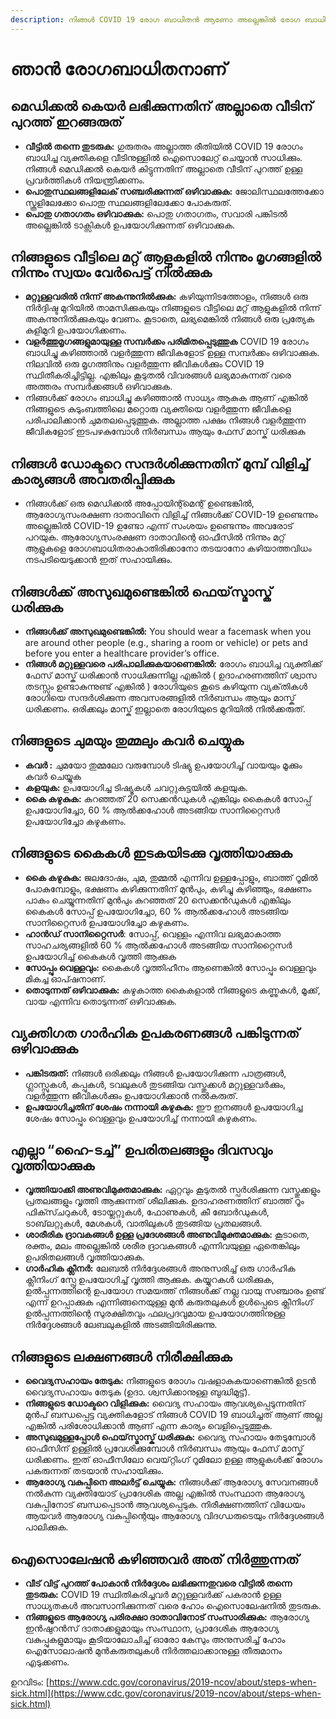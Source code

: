 ```yaml
---
description: നിങ്ങൾ COVID 19 രോഗ ബാധിതൻ ആണോ അല്ലെങ്കിൽ രോഗ ബാധിതൻ ആണ് എന്ന് സംശയിക്കുന്നുണ്ട് എങ്കിൽ മറ്റുള്ളവർക്ക് പകരുന്നത് ഒഴിവാക്കാൻ താഴെ പറയുന്ന നിർദ്ദേശങ്ങൾ സ്വീകരിക്കുക.
---
```


# ഞാൻ രോഗബാധിതനാണ്

## മെഡിക്കൽ കെയർ ലഭിക്കുന്നതിന് അല്ലാതെ വീടിന് പുറത്ത് ഇറങ്ങരുത്

* **വീട്ടിൽ തന്നെ തുടരുക:** ഗുരുതരം അല്ലാത്ത രീതിയിൽ COVID 19 രോഗം ബാധിച്ച വ്യക്തികളെ വീടിനുള്ളിൽ ഐസൊലേറ്റ് ചെയ്യാൻ സാധിക്കും. നിങ്ങൾ മെഡിക്കൽ കെയർ കിട്ടുന്നതിന് അല്ലാതെ വീടിന് പുറത്ത് ഉള്ള പ്രവർത്തികൾ നിയന്ത്രിക്കണം.
*  **പൊതുസ്ഥലങ്ങളിലേക് സഞ്ചരിക്കുന്നത് ഒഴിവാക്കുക:** ജോലിസ്ഥലത്തേക്കോ സ്കൂളിലേക്കോ പൊതു സ്ഥലങ്ങളിലേക്കോ പോകരുത്.
* **പൊതു ഗതാഗതം ഒഴിവാക്കുക:** പൊതു ഗതാഗതം, സവാരി പങ്കിടൽ അല്ലെങ്കിൽ ടാക്സികൾ ഉപയോഗിക്കുന്നത് ഒഴിവാക്കുക.

## നിങ്ങളുടെ വീട്ടിലെ മറ്റ് ആളുകളിൽ നിന്നും മൃഗങ്ങളിൽ നിന്നും സ്വയം വേർപെട്ട് നിൽക്കുക

* **മറ്റുള്ളവരിൽ നിന്ന് അകന്നുനിൽക്കുക:** കഴിയുന്നിടത്തോളം, നിങ്ങൾ ഒരു നിർദ്ദിഷ്ട മുറിയിൽ താമസിക്കുകയും നിങ്ങളുടെ വീട്ടിലെ മറ്റ് ആളുകളിൽ നിന്ന് അകന്നുനിൽക്കുകയും വേണം. കൂടാതെ, ലഭ്യമെങ്കിൽ നിങ്ങൾ ഒരു പ്രത്യേക കുളിമുറി ഉപയോഗിക്കണം.
* **വളർത്തുമൃഗങ്ങളുമായുള്ള സമ്പർക്കം പരിമിതപ്പെടുത്തുക** COVID 19 രോഗം ബാധിച്ചു കഴിഞ്ഞാൽ വളർത്തുന്ന ജീവികളോട് ഉള്ള സമ്പർക്കം ഒഴിവാക്കുക. നിലവിൽ ഒരു മൃഗത്തിനും വളർത്തുന്ന ജീവികൾക്കും COVID 19 സ്ഥിതീകരിച്ചിട്ടില്ല. എങ്കിലും കൂടുതൽ വിവരങ്ങൾ ലഭ്യമാകുന്നത് വരെ അത്തരം സമ്പർക്കങ്ങൾ ഒഴിവാക്കുക.
* നിങ്ങൾക്ക് രോഗം ബാധിച്ചു കഴിഞ്ഞാൽ സാധ്യം ആകുക ആണ് എങ്കിൽ നിങ്ങളുടെ കുടുംബത്തിലെ മറ്റൊരു വ്യക്തിയെ വളർത്തുന്ന ജീവികളെ പരിപാലിക്കാൻ ചുമതലപ്പെടുത്തുക. അല്ലാത്ത പക്ഷം നിങ്ങൾ വളർത്തുന്ന ജീവികളോട് ഇടപഴകുമ്പോൾ നിർബന്ധം ആയും ഫേസ് മാസ്ക് ധരിക്കുക

## നിങ്ങൾ ഡോക്ടറെ സന്ദർശിക്കുന്നതിന് മുമ്പ് വിളിച്ച് കാര്യങ്ങൾ അവതരിപ്പിക്കുക

* നിങ്ങൾക്ക് ഒരു മെഡിക്കൽ അപ്പോയിന്റ്മെന്റ് ഉണ്ടെങ്കിൽ, ആരോഗ്യസംരക്ഷണ ദാതാവിനെ വിളിച്ച് നിങ്ങൾക്ക് COVID-19 ഉണ്ടെന്നും അല്ലെങ്കിൽ COVID-19 ഉണ്ടോ എന്ന് സംശയം ഉണ്ടെന്നും അവരോട് പറയുക. ആരോഗ്യസംരക്ഷണ ദാതാവിന്റെ ഓഫീസിൽ നിന്നും മറ്റ് ആളുകളെ രോഗബാധിതരാകാതിരിക്കാനോ തടയാനോ കഴിയാത്തവിധം നടപടിയെടുക്കാൻ ഇത് സഹായിക്കും.

## നിങ്ങൾക്ക് അസുഖമുണ്ടെങ്കിൽ ഫെയ്‌സ്മാസ്ക് ധരിക്കുക
* **നിങ്ങൾക്ക് അസുഖമുണ്ടെങ്കിൽ:** You should wear a facemask when you are around other people \(e.g., sharing a room or vehicle\) or pets and before you enter a healthcare provider’s office.
* **നിങ്ങൾ മറ്റുള്ളവരെ പരിപാലിക്കുകയാണെങ്കിൽ:** രോഗം ബാധിച്ച വ്യക്തിക്ക് ഫേസ് മാസ്ക് ധരിക്കാൻ സാധിക്കുന്നില്ല എങ്കിൽ ( ഉദാഹരണത്തിന് ശ്വാസ തടസ്സം ഉണ്ടാകുന്നുണ്ട് എങ്കിൽ ) രോഗിയുടെ കൂടെ കഴിയുന്ന വ്യക്‌തികൾ രോഗിയെ സന്ദർശിക്കുന്ന അവസരങ്ങളിൽ നിർബന്ധം ആയും മാസ്ക് ധരിക്കണം. ഒരിക്കലും മാസ്ക് ഇല്ലാതെ രോഗിയുടെ മുറിയിൽ നിൽക്കരുത്.

## നിങ്ങളുടെ ചുമയും തുമ്മലും കവർ ചെയ്യുക

* **കവർ :** ചുമയോ തുമ്മലോ വരുമ്പോൾ ടിഷ്യു ഉപയോഗിച്ച് വായയും മൂക്കും കവർ ചെയ്യുക
* **കളയുക:** ഉപയോഗിച്ച ടിഷ്യൂകൾ ചവറ്റുകുട്ടയിൽ കളയുക.
* **കൈ കഴുകുക:** കുറഞ്ഞത് 20 സെക്കൻഡുകൾ എങ്കിലും കൈകൾ സോപ്പ് ഉപയോഗിച്ചോ, 60 % ആൽക്കഹോൾ അടങ്ങിയ സാനിറ്റൈസർ ഉപയോഗിച്ചോ കഴുകണം.

## നിങ്ങളുടെ കൈകൾ ഇടകയിടക്കു വൃത്തിയാക്കുക

* **കൈ കഴുകുക:** ജലദോഷം, ചുമ, തുമ്മൽ എന്നിവ ഉള്ളപ്പോളും, ബാത്ത് റൂമിൽ പോകുമ്പോളും, ഭക്ഷണം കഴിക്കുന്നതിന് മുൻപും, കഴിച്ചു കഴിഞ്ഞും, ഭക്ഷണം പാകം ചെയ്യുന്നതിന് മുൻപും കുറഞ്ഞത് 20 സെക്കൻഡുകൾ എങ്കിലും കൈകൾ സോപ്പ് ഉപയോഗിച്ചോ, 60 % ആൽക്കഹോൾ അടങ്ങിയ സാനിറ്റൈസർ ഉപയോഗിച്ചോ കഴുകണം.
* **ഹാൻഡ് സാനിറ്റൈസർ**: സോപ്പ്, വെള്ളം എന്നിവ ലഭ്യമാകാത്ത സാഹചര്യങ്ങളിൽ 60 % ആൽക്കഹോൾ അടങ്ങിയ സാനിറ്റൈസർ ഉപയോഗിച്ച് കൈകൾ വൃത്തി ആക്കുക
* **സോപ്പും വെള്ളവും:** കൈകൾ വൃത്തിഹീനം ആണെങ്കിൽ സോപ്പും വെള്ളവും മികച്ച ഓപ്ഷനാണ്.
* **തൊടുന്നത് ഒഴിവാക്കുക:** കഴുകാത്ത കൈകളാൽ നിങ്ങളുടെ കണ്ണുകൾ, മൂക്ക്, വായ എന്നിവ തൊടുന്നത് ഒഴിവാക്കുക.

## വ്യക്തിഗത ഗാർഹിക ഉപകരണങ്ങൾ പങ്കിടുന്നത് ഒഴിവാക്കുക

* **പങ്കിടരുത്:** നിങ്ങൾ ഒരിക്കലും നിങ്ങൾ ഉപയോഗിക്കുന്ന പാത്രങ്ങൾ, ഗ്ലാസ്സുകൾ, കപ്പുകൾ, ടവലുകൾ തുടങ്ങിയ വസ്തുക്കൾ മറ്റുള്ളവർക്കും, വളർത്തുന്ന ജീവികൾക്കും ഉപയോഗിക്കാൻ നൽകരുത്.
* **ഉപയോഗിച്ചതിന് ശേഷം നന്നായി കഴുകുക:** ഈ ഇനങ്ങൾ ഉപയോഗിച്ച ശേഷം സോപ്പും വെള്ളവും ഉപയോഗിച്ച് നന്നായി കഴുകണം.

## എല്ലാ “ഹൈ-ടച്ച്” ഉപരിതലങ്ങളും ദിവസവും വൃത്തിയാക്കുക

* **വൃത്തിയാക്കി അണുവിമുക്തമാക്കുക:** ഏറ്റവും കൂടുതൽ സ്പർശിക്കുന്ന വസ്തുക്കളും പ്രതലങ്ങളും വൃത്തി ആക്കുന്നത് ശീലിക്കുക. ഉദാഹരണത്തിന് ബാത്ത് റൂം ഫിക്സ്ചറുകൾ, ടോയ്ലറ്റുകൾ, ഫോണുകൾ, കീ ബോർഡുകൾ, ടാബ്‌ലറ്റുകൾ, മേശകൾ, വാതിലുകൾ തുടങ്ങിയ പ്രതലങ്ങൾ.
* **ശാരീരിക ദ്രാവകങ്ങൾ ഉള്ള പ്രദേശങ്ങൾ അണുവിമുക്തമാക്കുക:** കൂടാതെ, രക്തം, മലം അല്ലെങ്കിൽ ശരീര ദ്രാവകങ്ങൾ എന്നിവയുള്ള ഏതെങ്കിലും ഉപരിതലങ്ങൾ വൃത്തിയാക്കുക.
* **ഗാർഹിക ക്ലീനർ:** ലേബൽ നിർദ്ദേശങ്ങൾ അനുസരിച്ച് ഒരു ഗാർഹിക ക്ലീനിംഗ് സ്പ്രേ ഉപയോഗിച്ച് വൃത്തി ആക്കുക. കയ്യുറകൾ ധരിക്കുക, ഉൽപ്പന്നത്തിന്റെ ഉപയോഗ സമയത്ത് നിങ്ങൾക്ക് നല്ല വായു സഞ്ചാരം ഉണ്ട് എന്ന് ഉറപ്പാക്കുക എന്നിങ്ങനെയുള്ള മുൻ കരുതലുകൾ ഉൾപ്പെടെ ക്ലീനിംഗ് ഉൽപ്പന്നത്തിന്റെ സുരക്ഷിതവും ഫലപ്രദവുമായ ഉപയോഗത്തിനുള്ള നിർദ്ദേശങ്ങൾ ലേബലുകളിൽ അടങ്ങിയിരിക്കുന്നു.

## നിങ്ങളുടെ ലക്ഷണങ്ങൾ നിരീക്ഷിക്കുക

* **വൈദ്യസഹായം തേടുക:** നിങ്ങളുടെ രോഗം വഷളാകുകയാണെങ്കിൽ ഉടൻ വൈദ്യസഹായം തേടുക \(ഉദാ. ശ്വസിക്കാനുള്ള ബുദ്ധിമുട്ട്\).
* **നിങ്ങളുടെ ഡോക്ടറെ വിളിക്കുക:** വൈദ്യ സഹായം ആവശ്യപ്പെടുന്നതിന് മുൻപ് ബന്ധപ്പെട്ട വ്യക്തികളോട് നിങ്ങൾ COVID 19 ബാധിച്ചത് ആണ് അല്ല എങ്കിൽ പരിശോധിക്കാൻ ആണ് എന്ന കാര്യം വെളിപ്പെടുത്തുക.
* **അസുഖമുള്ളപ്പോൾ ഫെയ്‌സ്മാസ്ക് ധരിക്കുക:** വൈദ്യ സഹായം തേടുമ്പോൾ ഓഫീസിന് ഉള്ളിൽ പ്രവേശിക്കുമ്പോൾ നിർബന്ധം ആയും ഫേസ് മാസ്ക് ധരിക്കണം. ഇത് ഓഫീസിലോ വെയ്റ്റിംഗ് റൂമിലോ ഉള്ള ആളുകൾക്ക് രോഗം പകരുന്നത് തടയാൻ സഹായിക്കും.
* **ആരോഗ്യ വകുപ്പിനെ അലർട്ട് ചെയ്യുക:** നിങ്ങൾക്ക് ആരോഗ്യ സേവനങ്ങൾ നൽകുന്ന വ്യക്തിയോട് പ്രാദേശിക അല്ല എങ്കിൽ സംസ്ഥാന ആരോഗ്യ വകുപ്പിനോട് ബന്ധപ്പെടാൻ ആവശ്യപ്പെടുക. നിരീക്ഷണത്തിന് വിധേയം ആയവർ ആരോഗ്യ വകുപ്പിന്റെയും ആരോഗ്യ വിദഗ്ധരുടെയും നിർദ്ദേശങ്ങൾ പാലിക്കുക.

## ഐസൊലേഷൻ കഴിഞ്ഞവർ അത് നിർത്തുന്നത്

* **വീട് വിട്ട് പുറത്ത് പോകാൻ നിർദ്ദേശം ലഭിക്കുന്നതുവരെ വീട്ടിൽ തന്നെ തുടരുക:** COVID 19 സ്ഥിതികരിച്ചവർ  മറ്റുള്ളവർക്ക് പകരാൻ ഉള്ള സാധ്യതകൾ അവസാനിക്കുന്നത് വരെ ഹോം ഐസൊലേഷനിൽ തുടരുക.
* **നിങ്ങളുടെ ആരോഗ്യ പരിരക്ഷാ ദാതാവിനോട് സംസാരിക്കുക:** ആരോഗ്യ ഇൻഷുറൻസ് ദാതാക്കളുമായും സംസ്ഥാന, പ്രാദേശിക ആരോഗ്യ വകുപ്പുകളുമായും കൂടിയാലോചിച്ച് ഓരോ കേസും അനുസരിച്ച് ഹോം ഐസോലാഷൻ മുൻകരുതലുകൾ നിർത്തലാക്കാനുള്ള തീരുമാനം എടുക്കണം.

ഉറവിടം: [https://www.cdc.gov/coronavirus/2019-ncov/about/steps-when-sick.html](https://www.cdc.gov/coronavirus/2019-ncov/about/steps-when-sick.html)

